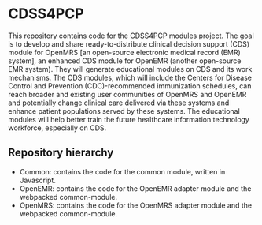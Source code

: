 # CDSS4PCP
This repository contains code for the CDSS4PCP modules project.
The goal is to develop and share ready-to-distribute clinical decision support (CDS) module for OpenMRS [an open-source electronic medical record (EMR) system], an enhanced CDS module for OpenEMR (another open-source EMR system). They will generate educational modules on CDS and its work mechanisms. The CDS modules, which will include the Centers for Disease Control and Prevention (CDC)-recommended immunization schedules, can reach broader and existing user communities of OpenMRS and OpenEMR and potentially change clinical care delivered via these systems and enhance patient populations served by these systems. The educational modules will help better train the future healthcare information technology workforce, especially on CDS.

## Repository hierarchy

* Common: contains the code for the common module, written in Javascript.
* OpenEMR: contains the code for the OpenEMR adapter module and the webpacked common-module.
* OpenMRS: contains the code for the OpenMRS adapter module and the webpacked common-module.
